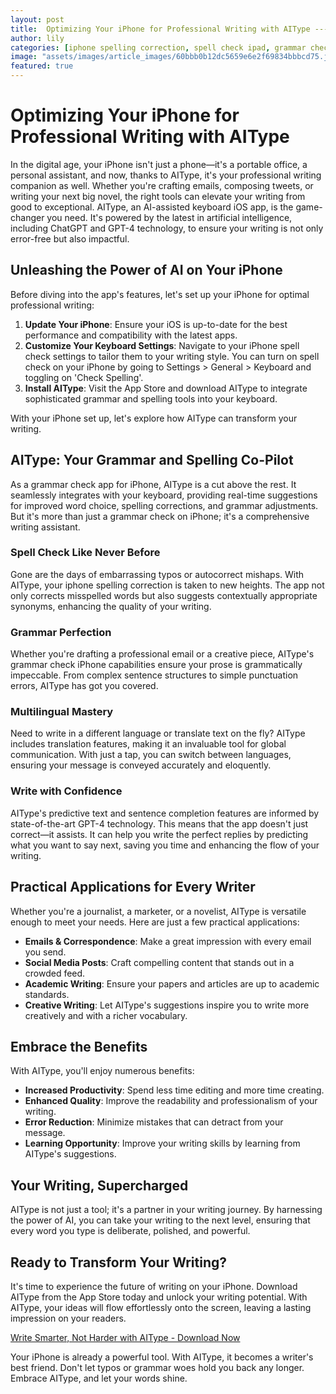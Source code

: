 ```yaml
---
layout: post
title:  Optimizing Your iPhone for Professional Writing with AIType --- Provide tips on setting up an iPhone for professional writing, with AIType as a central tool.
author: lily
categories: [iphone spelling correction, spell check ipad, grammar check app for iphone, grammar check on iphone, iphone spell check settings, grammar check iphone, turn on spell check iphone]
image: "assets/images/article_images/60bbb0b12dc5659e6e2f69834bbbcd75.jpg"
featured: true
---
```


# Optimizing Your iPhone for Professional Writing with AIType

In the digital age, your iPhone isn't just a phone—it's a portable office, a personal assistant, and now, thanks to AIType, it's your professional writing companion as well. Whether you're crafting emails, composing tweets, or writing your next big novel, the right tools can elevate your writing from good to exceptional. AIType, an AI-assisted keyboard iOS app, is the game-changer you need. It's powered by the latest in artificial intelligence, including ChatGPT and GPT-4 technology, to ensure your writing is not only error-free but also impactful.

## Unleashing the Power of AI on Your iPhone

Before diving into the app's features, let's set up your iPhone for optimal professional writing:

1. **Update Your iPhone**: Ensure your iOS is up-to-date for the best performance and compatibility with the latest apps.
2. **Customize Your Keyboard Settings**: Navigate to your iPhone spell check settings to tailor them to your writing style. You can turn on spell check on your iPhone by going to Settings > General > Keyboard and toggling on 'Check Spelling'.
3. **Install AIType**: Visit the App Store and download AIType to integrate sophisticated grammar and spelling tools into your keyboard.

With your iPhone set up, let's explore how AIType can transform your writing.

## AIType: Your Grammar and Spelling Co-Pilot

As a grammar check app for iPhone, AIType is a cut above the rest. It seamlessly integrates with your keyboard, providing real-time suggestions for improved word choice, spelling corrections, and grammar adjustments. But it's more than just a grammar check on iPhone; it's a comprehensive writing assistant.

### Spell Check Like Never Before

Gone are the days of embarrassing typos or autocorrect mishaps. With AIType, your iphone spelling correction is taken to new heights. The app not only corrects misspelled words but also suggests contextually appropriate synonyms, enhancing the quality of your writing.

### Grammar Perfection

Whether you're drafting a professional email or a creative piece, AIType's grammar check iPhone capabilities ensure your prose is grammatically impeccable. From complex sentence structures to simple punctuation errors, AIType has got you covered.

### Multilingual Mastery

Need to write in a different language or translate text on the fly? AIType includes translation features, making it an invaluable tool for global communication. With just a tap, you can switch between languages, ensuring your message is conveyed accurately and eloquently.

### Write with Confidence

AIType's predictive text and sentence completion features are informed by state-of-the-art GPT-4 technology. This means that the app doesn't just correct—it assists. It can help you write the perfect replies by predicting what you want to say next, saving you time and enhancing the flow of your writing.

## Practical Applications for Every Writer

Whether you're a journalist, a marketer, or a novelist, AIType is versatile enough to meet your needs. Here are just a few practical applications:

- **Emails & Correspondence**: Make a great impression with every email you send.
- **Social Media Posts**: Craft compelling content that stands out in a crowded feed.
- **Academic Writing**: Ensure your papers and articles are up to academic standards.
- **Creative Writing**: Let AIType's suggestions inspire you to write more creatively and with a richer vocabulary.

## Embrace the Benefits

With AIType, you'll enjoy numerous benefits:

- **Increased Productivity**: Spend less time editing and more time creating.
- **Enhanced Quality**: Improve the readability and professionalism of your writing.
- **Error Reduction**: Minimize mistakes that can detract from your message.
- **Learning Opportunity**: Improve your writing skills by learning from AIType's suggestions.

## Your Writing, Supercharged

AIType is not just a tool; it's a partner in your writing journey. By harnessing the power of AI, you can take your writing to the next level, ensuring that every word you type is deliberate, polished, and powerful.

## Ready to Transform Your Writing?

It's time to experience the future of writing on your iPhone. Download AIType from the App Store today and unlock your writing potential. With AIType, your ideas will flow effortlessly onto the screen, leaving a lasting impression on your readers.

[Write Smarter, Not Harder with AIType - Download Now](https://apps.apple.com/us/app/aitype-grammar-check-keyboard/id6469163944)

Your iPhone is already a powerful tool. With AIType, it becomes a writer's best friend. Don't let typos or grammar woes hold you back any longer. Embrace AIType, and let your words shine.